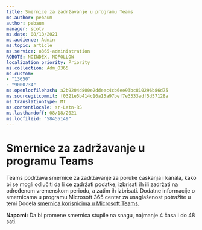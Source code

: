 ```yaml
---
title: Smernice za zadržavanje u programu Teams
ms.author: pebaum
author: pebaum
manager: scotv
ms.date: 08/18/2021
ms.audience: Admin
ms.topic: article
ms.service: o365-administration
ROBOTS: NOINDEX, NOFOLLOW
localization_priority: Priority
ms.collection: Adm_O365
ms.custom:
- "13650"
- "9000734"
ms.openlocfilehash: a2b9204d800e2ddeec4cb6ee93bc810296b86d75
ms.sourcegitcommit: f0321e5b414c16a15a97bef7e3333adf5d57128a
ms.translationtype: MT
ms.contentlocale: sr-Latn-RS
ms.lasthandoff: 08/18/2021
ms.locfileid: "58455149"
---
```

# <a name="retention-policies-in-teams"></a>Smernice za zadržavanje u programu Teams

Teams podržava smernice [](https://docs.microsoft.com/microsoftteams/retention-policies) za zadržavanje za poruke ćaskanja i kanala, kako bi se mogli odlučiti da li će zadržati podatke, izbrisati ih ili zadržati na određenom vremenskom periodu, a zatim ih izbrisati. Dodatne informacije o smernicama u programu Microsoft 365 centar za usaglašenost potražite u temi Dodela [smernica korisnicima u Microsoft Teams.](https://docs.microsoft.com/microsoftteams/assign-policies)

**Napomi:** Da bi promene smernica stupile na snagu, najmanje 4 časa i do 48 sati.